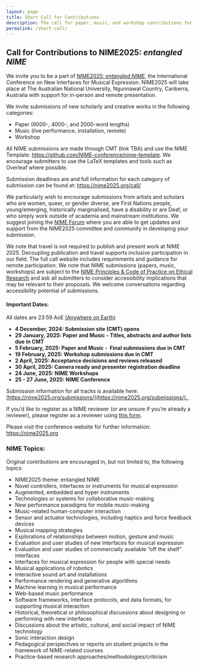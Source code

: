 ```yaml
---
layout: page  
title: Short Call for Contributions
description: The call for paper, music, and workshop contributions for NIME2025.
permalink: /short-call/
---
```


## Call for Contributions to NIME2025: _entangled NIME_

We invite you to be a part of [NIME2025: _entangled NIME_](https://nime2025.org), the International Conference on New Interfaces for Musical Expression. NIME2025 will take place at The Australian National University, Ngunnawal Country, Canberra, Australia with support for in-person and remote presentation.

We invite submissions of new scholarly and creative works in the following categories:

- Paper (6000-, 4000-, and 2000-word lengths)
- Music (live performance, installation, remote)
- Workshop

All NIME submissions are made through CMT (link TBA) and use the NIME Template: <https://github.com/NIME-conference/nime-template>. 
We encourage submitters to use the LaTeX templates and tools such as Overleaf where possible.

Submission deadlines are and full information for each category of submission can be found at: <https://nime2025.org/call/>

We particularly wish to encourage submissions from artists and scholars who are women, queer, or gender diverse, are First Nations people, young/emerging, historically marginalised, have a disability or are Deaf, or who simply work outside of academia and mainstream institutions. We suggest joining the [NIME Forum](https://forum.nime.org/) where you are able to get updates and support from the NIME2025 committee and community in developing your submission.

We note that travel is not required to publish and present work at NIME 2025. Decoupling publication and travel supports inclusive participation in our field. The full call website includes requirements and guidance for remote participation. We note that NIME submissions (papers, music, workshops) are subject to the [NIME Principles & Code of Practice on Ethical Research](https://nime.org/ethics/) and ask all submitters to consider accessibility implications that may be relevant to their proposals. We welcome conversations regarding accessibility potential of submissions.

#### Important Dates:

All dates are 23:59 AoE [(Anywhere on Earth)](https://www.timeanddate.com/time/zones/aoe)

- **4 December, 2024: Submission site (CMT) opens**
- **29 January, 2025: Paper and Music - Titles, abstracts and author lists due in CMT**
- **5 February, 2025: Paper and Music -  Final submissions due in CMT**
- **19 February, 2025: Workshop submissions due in CMT**
- **2 April, 2025: Acceptance decisions and reviews released**
- **30 April, 2025: Camera ready and presenter registration deadline**
- **24 June, 2025: NIME Workshops**
- **25 - 27 June, 2025: NIME Conference**

Submission information for all tracks is available here: [https://nime2025.org/submissions/](https://nime2025.org/submissions/). 

If you’d like to register as a NIME reviewer (or are unsure if you’re already a reviewer), please register as a reviewer using [this form](https://forms.office.com/r/eZ2qVU8MbE).

Please visit the conference website for further information: <https://nime2025.org>

### NIME Topics:

Original contributions are encouraged in, but not limited to, the following topics:

- NIME2025 theme: entangled NIME 
- Novel controllers, interfaces or instruments for musical expression
- Augmented, embedded and hyper instruments
- Technologies or systems for collaborative music-making
- New performance paradigms for mobile music-making
- Music-related human-computer interaction
- Sensor and actuator technologies, including haptics and force feedback devices
- Musical mapping strategies
- Explorations of relationships between motion, gesture and music
- Evaluation and user studies of new interfaces for musical expression
- Evaluation and user studies of commercially available “off the shelf” interfaces
- Interfaces for musical expression for people with special needs
- Musical applications of robotics
- Interactive sound art and installations
- Performance rendering and generative algorithms
- Machine learning in musical performance
- Web-based music performance
- Software frameworks, interface protocols, and data formats, for supporting musical interaction
- Historical, theoretical or philosophical discussions about designing or performing with new interfaces
- Discussions about the artistic, cultural, and social impact of NIME technology
- Sonic interaction design
- Pedagogical perspectives or reports on student projects in the framework of NIME-related courses
- Practice-based research approaches/methodologies/criticism
